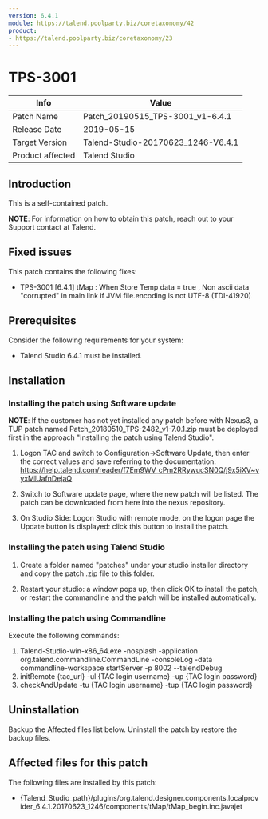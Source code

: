 ```yaml
---
version: 6.4.1
module: https://talend.poolparty.biz/coretaxonomy/42
product:
- https://talend.poolparty.biz/coretaxonomy/23
---
```


# TPS-3001

| Info             | Value |
| ---------------- | ----------------  |
| Patch Name       | Patch_20190515_TPS-3001_v1-6.4.1 |
| Release Date     | 2019-05-15                       |
| Target Version   | Talend-Studio-20170623_1246-V6.4.1 |
| Product affected | Talend Studio |

## Introduction

This is a self-contained patch.

**NOTE**: For information on how to obtain this patch, reach out to your Support contact at Talend.

## Fixed issues

This patch contains the following fixes:

- TPS-3001 [6.4.1] tMap : When Store Temp data = true , Non ascii data "corrupted" in main link if JVM file.encoding is not UTF-8 (TDI-41920)

## Prerequisites

Consider the following requirements for your system:

- Talend Studio 6.4.1 must be installed.

## Installation

### Installing the patch using Software update

**NOTE**: If the customer has not yet installed any patch before with Nexus3, a TUP patch named Patch_20180510_TPS-2482_v1-7.0.1.zip must be deployed first in the approach "Installing the patch using Talend Studio".

1) Logon TAC and switch to Configuration->Software Update, then enter the correct values and save referring to the documentation: https://help.talend.com/reader/f7Em9WV_cPm2RRywucSN0Q/j9x5iXV~vyxMlUafnDejaQ

2) Switch to Software update page, where the new patch will be listed. The patch can be downloaded from here into the nexus repository.

3) On Studio Side: Logon Studio with remote mode, on the logon page the Update button is displayed: click this button to install the patch.

### Installing the patch using Talend Studio

1) Create a folder named "patches" under your studio installer directory and copy the patch .zip file to this folder.

2) Restart your studio: a window pops up, then click OK to install the patch, or restart the commandline and the patch will be installed automatically.

### Installing the patch using Commandline

Execute the following commands:

1. Talend-Studio-win-x86_64.exe -nosplash -application org.talend.commandline.CommandLine -consoleLog -data commandline-workspace startServer -p 8002 --talendDebug
2. initRemote {tac_url} -ul {TAC login username} -up {TAC login password}
3. checkAndUpdate -tu {TAC login username} -tup {TAC login password}

## Uninstallation <!-- if applicable -->

<!--
Detailed instructions to uninstall the patch

In case this patch cannot be uninstalled, it is your responsability to define the backup procedures for your organization before installing.

-->
Backup the Affected files list below. Uninstall the patch by restore the backup files.

## Affected files for this patch <!-- if applicable -->

The following files are installed by this patch:

- {Talend_Studio_path}/plugins/org.talend.designer.components.localprovider_6.4.1.20170623_1246/components/tMap/tMap_begin.inc.javajet